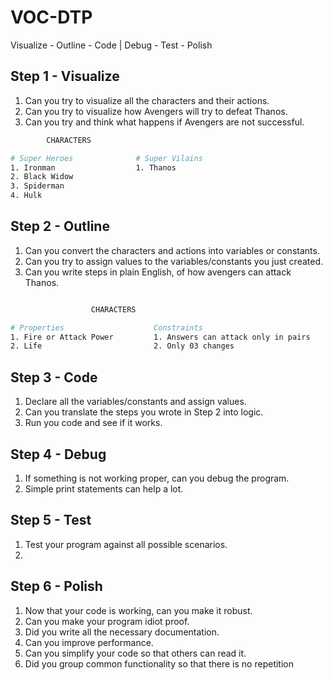 # VOC-DTP

Visualize - Outline - Code | Debug - Test - Polish

## Step 1 - Visualize 
1. Can you try to visualize all the characters and their actions.
2. Can you try to visualize how Avengers will try to defeat Thanos.
3. Can you try and think what happens if Avengers are not successful.

```sh
        CHARACTERS

# Super Heroes              # Super Vilains
1. Ironman                  1. Thanos
2. Black Widow
3. Spiderman
4. Hulk
```


## Step 2 - Outline
1. Can you convert the characters and actions into variables or constants.
2. Can you try to assign values to the variables/constants you just created.
3. Can you write steps in plain English, of how avengers can attack Thanos.
```sh

                  CHARACTERS

# Properties                    Constraints                                  Logic
1. Fire or Attack Power         1. Answers can attack only in pairs          How to simulate the attack
2. Life                         2. Only 03 changes  
```


## Step 3 - Code
1. Declare all the variables/constants and assign values.
2. Can you translate the steps you wrote in Step 2 into logic.
3. Run you code and see if it works.





## Step 4 - Debug
1. If something is not working proper, can you debug the program.
2. Simple print statements can help a lot.

## Step 5 - Test
1. Test your program against all possible scenarios.
2. 

## Step 6 - Polish
1. Now that your code is working, can you make it robust.
2. Can you make your program idiot proof.
3. Did you write all the necessary documentation.
4. Can you improve performance.
5. Can you simplify your code so that others can read it.
6. Did you group common functionality so that there is no repetition
